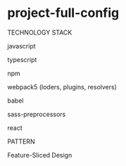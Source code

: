 # project-full-config


TECHNOLOGY STACK

javascript

typescript

npm

webpack5 (loders, plugins, resolvers)

babel

sass-preprocessors

react


PATTERN

Feature-Sliced Design

